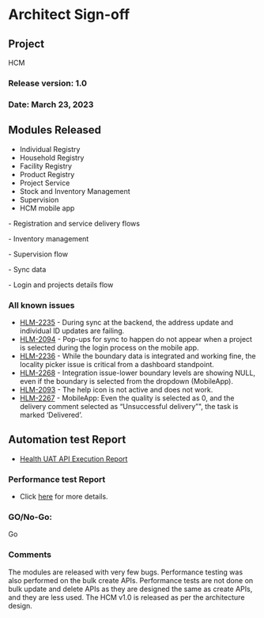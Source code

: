 # Architect Sign-off

## Project

HCM

### Release version: 1.0

### Date: March 23, 2023

## Modules Released

* Individual Registry
* Household Registry
* Facility Registry
* Product Registry
* Project Service
* Stock and Inventory Management
* Supervision
* HCM mobile app

&#x20;     \- Registration and service delivery flows

&#x20;     \- Inventory management

&#x20;     \- Supervision flow

&#x20;     \- Sync data

&#x20;     \- Login and projects details flow

### All known issues

* [HLM-2235](https://digit-discuss.atlassian.net/browse/HLM-2235) - During sync at the backend, the address update and individual ID updates are failing.
* [HLM-2094](https://digit-discuss.atlassian.net/browse/HLM-2094) - Pop-ups for sync to happen do not appear when a project is selected during the login process on the mobile app.
* [HLM-2236](https://digit-discuss.atlassian.net/browse/HLM-2236) - While the boundary data is integrated and working fine, the locality picker issue is critical from a dashboard standpoint.
* [HLM-2268](https://digit-discuss.atlassian.net/browse/HLM-2268) - Integration issue-lower boundary levels are showing NULL, even if the boundary is selected from the dropdown (MobileApp).
* [HLM-2093](https://digit-discuss.atlassian.net/browse/HLM-2093) - The help icon is not active and does not work.
* [HLM-2267](https://digit-discuss.atlassian.net/browse/HLM-2267) - MobileApp: Even the quality is selected as 0, and the delivery comment selected as “Unsuccessful delivery”", the task is marked ‘Delivered’.

## Automation test Report

* [Health UAT API Execution Report](health-uat-api-execution-report.md)

### Performance test Report

* Click [here](performance-report.md) for more details.

### GO/No-Go:&#x20;

Go

### Comments

The modules are released with very few bugs. Performance testing was also performed on the bulk create APIs. Performance tests are not done on bulk update and delete APIs as they are designed the same as create APIs, and they are less used. The HCM v1.0 is released as per the architecture design.
